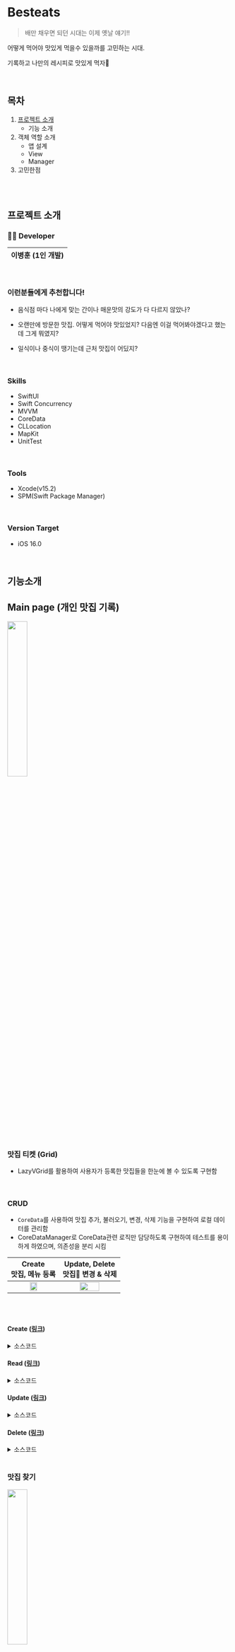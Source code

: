 # Besteats

> 배만 채우면 되던 시대는 이제 옛날 얘기!!

어떻게 먹어야 맛있게 먹을수 있을까를 고민하는 시대. <br>

기록하고 나만의 레시피로 맛있게 먹자🍗

  

<br>

## 목차
1. [프로젝트 소개](#프로젝트-소개)
    - 기능 소개
2. 객체 역할 소개
      - 앱 설계
      - View
      - Manager
3. 고민한점

<br><br>

  


## 프로젝트 소개

### 👨‍💻 Developer
|이병훈 (1인 개발)|
|:--:|

<br>

### 이런분들에게 추천합니다!

  

- 음식점 마다 나에게 맞는 간이나 매운맛의 강도가 다 다르지 않았나?

- 오랜만에 방문한 맛집. 어떻게 먹어야 맛있었지? 다음엔 이걸 먹어봐야겠다고 했는데 그게 뭐였지?

- 일식이나 중식이 땡기는데 근처 맛집이 어딨지?

<br>
  

### Skills

- SwiftUI
- Swift Concurrency
- MVVM
- CoreData
- CLLocation
- MapKit
- UnitTest

  

<br>


### Tools

- Xcode(v15.2)
- SPM(Swift Package Manager)


<br>

### Version Target

- iOS 16.0

<br>

  

## 기능소개

  

## Main page (개인 맛집 기록)

<img width = "30%" src = "https://github.com/user-attachments/assets/7d9d49d8-e219-4ba4-980d-0a81146e5a28">

  

<br>

  

### 맛집 티켓 (Grid)
- LazyVGrid를 활용하여 사용자가 등록한 맛집들을 한눈에 볼 수 있도록 구현함

  

<br>

  

### CRUD

- `CoreData`를 사용하여 맛집 추가, 불러오기, 변경, 삭제 기능을 구현하여 로컬 데이터를 관리함
- CoreDataManager로 CoreData관련 로직만 담당하도록 구현하여 테스트를 용이하게 하였으며, 의존성을 분리 시킴

|Create <br> 맛집, 메뉴 등록|Update, Delete <br>맛집 변경 & 삭제
|:--:|:--:|
|<img width= "40%" src = "https://github.com/user-attachments/assets/f1818719-f310-47de-88d9-0ccfb1b25097">|<img width= "60%" src = "https://github.com/user-attachments/assets/d733033f-f119-41e9-9f9f-ab164d86d051">|



<br><br>

#### Create ([링크](https://github.com/Bhoon-coding/BestEats_refactor/blob/bcf96f7d84150aeff5cf34a91098eb708c7ce5d3/BestEats/Managers/CoreData/CoreDataManager.swift#L30C1-L72C6))


<details> 
<summary> 소스코드 </summary>
    
```swift 
// MARK: - Add
    
    func addRestaurant(
        _ restaurantName: String,
        _ menuName: String,
        _ oneLiner: String,
        _ rateType: Rate,
        _ isFavorite: Bool
    ) {
        let newRestaurant = Restaurant(context: context)
        let newMenu = Menu(context: context)
        
        newRestaurant.id = UUID()
        newRestaurant.name = restaurantName
        
        newMenu.id = UUID()
        newMenu.name = menuName
        newMenu.oneLiner = oneLiner
        newMenu.rate = rateType.rawValue
        newMenu.restaurant = newRestaurant
        newMenu.isFavorite = isFavorite
        
        saveContext()
    }
    
    func addMenu(
        with restaurant: Restaurant,
        _ name: String,
        _ oneLiner: String,
        _ rateType: Rate,
        _ isFavorite: Bool
    ) {
        let newMenu = Menu(context: context)
        
        newMenu.id = UUID()
        newMenu.name = name
        newMenu.oneLiner = oneLiner
        newMenu.rate = rateType.rawValue
        newMenu.isFavorite = isFavorite
        newMenu.restaurant = restaurant
        
        fetchMenu(with: restaurant, rateType)
    }

```
    

</details>





#### Read ([링크](https://github.com/Bhoon-coding/BestEats_refactor/blob/bcf96f7d84150aeff5cf34a91098eb708c7ce5d3/BestEats/Managers/CoreData/CoreDataManager.swift#L126))

<details>
<summary>소스코드</summary>
    
```swift
    
init() {
        self.container = NSPersistentContainer(name: "RestaurantList")
        self.container.loadPersistentStores { _, error in
            if let error = error as NSError? {
                print("Unresolved error: \(error), \(error.localizedDescription)")
            }
        }
        self.context = self.container.viewContext
        fetchRestaurant() // 초기화시 데이터 fetch
    }
    
private func fetchRestaurant() {
        let request = NSFetchRequest<Restaurant>(entityName: "Restaurant")
        do {
            self.savedRestaurant = try context.fetch(request)
        } catch {
            print("Fetch Error: \(error.localizedDescription)")
        }
    }
    
    func fetchMenu(with restaurant: Restaurant, _ type: Rate) {
        let sortedMenu: [Menu] = restaurant.MenuList.sorted(by: { $0.wrappedName < $1.wrappedName })
        self.filteredMenu = sortedMenu.filter { $0.rate == type.rawValue }
    }
```
</details>

#### Update ([링크](https://github.com/Bhoon-coding/BestEats_refactor/blob/bcf96f7d84150aeff5cf34a91098eb708c7ce5d3/BestEats/Managers/CoreData/CoreDataManager.swift#L74-L103))
<details>
<summary>소스코드</summary>
    
```swift
    
    // MARK: - Update
    
    func updateRestaurant(with restaurant: Restaurant, newName: String? = nil) {
        if let newName = newName {
            restaurant.name = newName
            saveContext()
        }
    }
    
    func updateMenu(
        with restaurant: Restaurant,
        id menuId: UUID,
        name menuName: String,
        oneLiner menuOneLiner: String,
        rate menuRate: String,
        isFavorite: Bool = false
    ) {
        guard let menuSet = restaurant.menu as? Set<Menu> else {
            print("No menu in restaurant")
            return
        }
        
        if let menu = menuSet.first(where: { $0.id == menuId }) {
            menu.name = menuName
            menu.oneLiner = menuOneLiner
            menu.rate = menuRate
            menu.isFavorite = isFavorite
            saveContext()
        }
    }
```
</details>

#### Delete ([링크](https://github.com/Bhoon-coding/BestEats_refactor/blob/bcf96f7d84150aeff5cf34a91098eb708c7ce5d3/BestEats/Managers/CoreData/CoreDataManager.swift#L105-L110))
    
<details>
<summary>소스코드</summary>
    
```swift
    // MARK: - Delete
    
    func delete(with object: NSManagedObject) {
        context.delete(object)
        saveContext()
    }
    
```
</details>


  

<br>

  

### 맛집 찾기

 <img width= "30%" src = "https://github.com/user-attachments/assets/ad5525b5-9ee8-40aa-9b8e-e8503e65ea5a">

  

- 등록되어 있는 음식점을 `filter`, `contain` 메소드를 이용해서 사용자가 찾고자 하는 음식점을 직관적으로 추려내게 구현
    
<br><br>

  
## 근처 맛집 (MapView)
    
- MapKit을 이용해 지도를 활용함
- CLLocation으로 현위치 좌표, 목적지까지 남은거리를 구해오도록 구현함
- 선택된 카테고리에 따라 근처 맛집 검색결과를 보여주도록 구현
    

    

    

<br>

  

#### 해당 맛집 메뉴타입별 숫자 보여주기

- 등록된 맛집의 메뉴 타입별로 메뉴갯수를 나타내게 하였습니다.

  

<br>

  

#### Empty State (CollectionView, TableView)

- 데이터가 없을시 빈 화면이 아닌 맛집 데이터 추가를 유도하는 View를 보여주도록 하였습니다.


<br>

  

## MenuList page (메뉴리스트 페이지)

<img width="30%" src = "https://user-images.githubusercontent.com/64088377/168582735-dc804477-5649-42ce-b5cf-0795892bda57.png">

  

- TableView를 사용하여 등록한 `메뉴`와 `한줄팁`을 보기쉽게 구현 하였습니다.

- Main page에서 받아온 데이터를 navigation title, tableViewCell에 보여주도록 하였습니다.

- `좋아요`, `먹어볼래요`, `별로에요` 버튼 클릭시 `filter 메소드`를 사용하여 타입별로 나타내게 하였습니다.

-> 위 타입별로 filter 하게되면 index를 가져오는데 어려움이있어 Model 구조를 변경 하였습니다.

- `좋아요` 타입에서 ⭐️ 터치시 메인페이지에 등록된 메뉴가 보이도록 즐겨찾기 기능 구현 하였습니다.

  

<br>



## MenuAdd page (메뉴 추가 페이지)

  

- 메뉴 추가시 `해당 맛집`에 추가 되게 구현 하였습니다.
- UserDefaults를 활용하여 사용자가 등록한 맛집들을 로컬에 저장하게 하였습니다.

  

<br>

  
## MenuDetail page (메뉴 상세 페이지)

<img width="30%" src = "https://user-images.githubusercontent.com/64088377/169181539-1ce587dd-3cf3-41ee-a01a-0d96385c44da.gif">

  

- 메뉴 리스트의 선택된 cell의 데이터를 가져와서 보여주게 하였습니다.

- 우측 상단 navItem에 `수정`, `저장` 버튼에 따라 이벤트를 주게 하였습니다. (수정모드 <-> 변경내용저장)

- 타입(`좋아요`, `먹어볼래요`, `별로에요`)이 수정전 타입과 다르게 변경되면 `menuList페이지` 에서도 수정된 타입으로 메뉴가 이동하게 구현 하였습니다.



<br>

## Git Branch

  

`<Prefix>/<구현내용>(<#이슈번호>)` 의 양식에 따라 브랜치 명을 작성합니다.

  

  

### 1. prefix

- `main`: 개발이 완료되어 최종 배포될 브랜치
- `develop`: default branch - feat, fix등 구현된 기능들이 merge된 후 main에 merge 되기 전 관리될 브랜치
- `feat`: 기능을 개발하는 브랜치
- `fix`: 버그를 수정하는 브랜치

  

### ⚠️ 참고

- 띄어쓰기 부분은 '-' 을 사용합니다.
- branch 내용은 '소문자 영어'로만 작성합니다.


### 예시

  

``` swift

fix/restaurant_page(#10)

feat/serach_restaurant(#8)

```

  

## Commit Message Convention

  

### 1. 기본 형식

```swift

// 아래 구분마다 띄워쓰기 해주며, [이슈내용] 부분에 띄어쓰기시 그대로 띄워줍니다.

[prefix]: [이슈내용](#이슈번호)

  

```

  

### 2. 예시

  

```swift

feat: 맛집 검색기능 구현(#12)

```

## Code Convention

https://github.com/StyleShare/swift-style-guide 을 최대한 따르고 있습니다.

